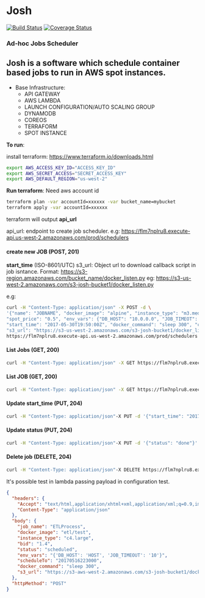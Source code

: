 # Josh
[![Build Status](https://travis-ci.org/andrleite/josh.svg?branch=master)](https://travis-ci.org/andrleite/josh)
[![Coverage Status](https://coveralls.io/repos/github/andrleite/josh/badge.svg?branch=master)](https://coveralls.io/github/andrleite/josh?branch=master)

### Ad-hoc Jobs Scheduler
Josh is a software which schedule container based jobs to run in AWS spot instances.
---
* Base Infrastructure:
    * API GATEWAY
    * AWS LAMBDA
    * LAUNCH CONFIGURATION/AUTO SCALING GROUP
    * DYNAMODB
    * COREOS
    * TERRAFORM
    * SPOT INSTANCE
    
**To run**:

install terraform:
https://www.terraform.io/downloads.html

```bash
export AWS_ACCESS_KEY_ID="ACCESS_KEY_ID"
export AWS_SECRET_ACCESS="SECRET_ACCESS_KEY"
export AWS_DEFAULT_REGION="us-west-2"
```

**Run terraform**:
Need aws account id
```bash
terraform plan -var accountId=xxxxxx -var bucket_name=mybucket
terraform apply -var accountId=xxxxxx
```
terraform will output **api_url**

api_url: endpoint to create job scheduler. 
e.g: https://flm7nplru8.execute-api.us-west-2.amazonaws.com/prod/schedulers

#### create new JOB (POST, 201)

**start_time** (ISO-8601/UTC)
s3_url: Object url to download callback script in job isntance. Format: https://s3-region.amazonaws.com/bucket_name/docker_listen.py
eg: https://s3-us-west-2.amazonaws.com/s3-josh-bucket1/docker_listen.py

e.g: 
```bash
curl -H "Content-Type: application/json" -X POST -d \
'{"name": "JOBNAME", "docker_image": "alpine", "instance_type": "m3.medium", \
"spot_price": "0.5", "env_vars": {"DB_HOST": "10.0.0.0", "JOB_TIMEOT": "10"}, \
"start_time": "2017-05-30T19:50:00Z", "docker_command": "sleep 300", "callback_url": \ "https://flm7nplru8.execute-api.us-west-2.amazonaws.com/prod/schedulers", \
"s3_url": "https://s3-us-west-2.amazonaws.com/s3-josh-bucket1/docker_listen.py"}'
https://flm7nplru8.execute-api.us-west-2.amazonaws.com/prod/schedulers
```
#### List Jobs (GET, 200)
```bash
curl -H "Content-Type: application/json" -X GET https://flm7nplru8.execute-api.us-west-2.amazonaws.com/prod/schedulers
```

#### List JOB (GET, 200)
```bash
curl -H "Content-Type: application/json" -X GET https://flm7nplru8.execute-api.us-west-2.amazonaws.com/prod/schedulers/99eda6ba-441f-11e7-a73a-b8e85638171c
```
#### Update start_time (PUT, 204)
```bash
curl -H "Content-Type: application/json"-X PUT -d '{"start_time": "2017-05-30T20:50:00Z"}' https://flm7nplru8.execute-api.us-west-2.amazonaws.com/prod/schedulers/99eda6ba-441f-11e7-a73a-b8e85638171c
```
#### Update status (PUT, 204)
```bash
curl -H "Content-Type: application/json"-X PUT -d '{"status": "done"}' https://flm7nplru8.execute-api.us-west-2.amazonaws.com/prod/schedulers/99eda6ba-441f-11e7-a73a-b8e85638171c
```
#### Delete job (DELETE, 204)
```bash
curl -H "Content-Type: application/json"-X DELETE https://flm7nplru8.execute-api.us-west-2.amazonaws.com/prod/schedulers/99eda6ba-441f-11e7-a73a-b8e85638171c
```

It's possible test in lambda passing payload in configuration test.
```json
{
  "headers": {
    "Accept": "text/html,application/xhtml+xml,application/xml;q=0.9,image/webp,*/*;q=0.8",
    "Content-Type": "application/json"
  },
  "body": {
    "job_name": "ETLProcess",
    "docker_image": "etl/test",
    "instance_type": "c4.large",
    "bid": "1.4",
    "status": "scheduled",
    "env_vars": "{'DB_HOST': 'HOST', 'JOB_TIMEOUT': '10'}",
    "scheduleTo": "20170516223000",
    "docker_command": "sleep 300",
    "s3_url": "https://s3-aws-west-2.amazonaws.com/s3-josh-bucket1/docker_listen.py"
  },
  "httpMethod": "POST"
}
```